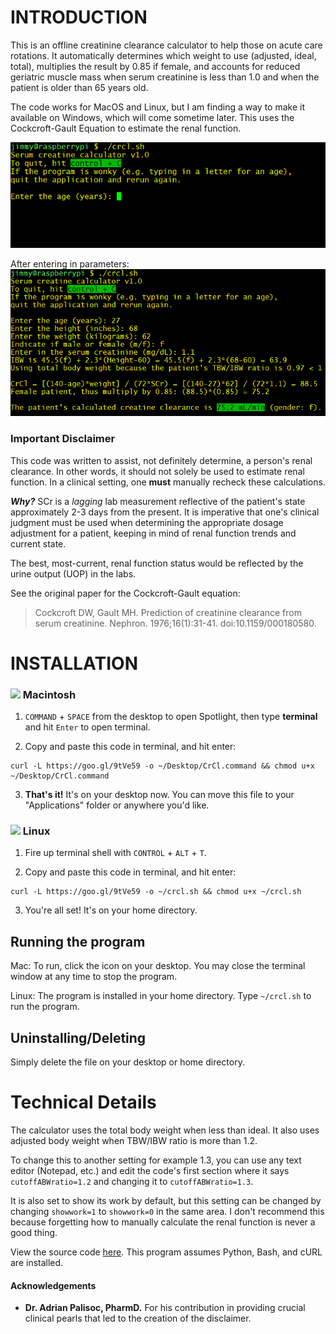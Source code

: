 # INTRODUCTION
This is an offline creatinine clearance calculator to help those on acute care rotations. 
It automatically determines which weight to use (adjusted, ideal, total), multiplies the result
by 0.85 if female, and accounts for reduced geriatric muscle mass when serum creatinine is less than
1.0 and when the patient is older than 65 years old.

The code works for MacOS and Linux, but I am finding a way to make it available on Windows, which will come sometime later. This uses the Cockcroft-Gault Equation to estimate the renal function.

![(Program when ran](img/run.png)

After entering in parameters:
![After entering in parameters](img/result.PNG)

### Important Disclaimer
This code was written to assist, not definitely determine, a person's renal clearance. In other words, it should not solely be used to estimate renal function. In a clinical setting, one **must** manually recheck these calculations.

**_Why?_** SCr is a *lagging* lab measurement reflective of the patient's state approximately 2-3 days from the present. It is imperative that one's clinical judgment must be used when determining the appropriate dosage adjustment for a patient, keeping in mind of renal function trends and current state.

The best, most-current, renal function status would be reflected by the urine output (UOP) in the labs.

See the original paper for the Cockcroft-Gault equation:
> Cockcroft DW, Gault MH. Prediction of creatinine clearance from serum creatinine. Nephron. 1976;16(1):31-41.
> doi:10.1159/000180580.


# INSTALLATION
### <img src="http://icons.iconarchive.com/icons/icons8/windows-8/256/Systems-Mac-Os-icon.png" width="20">   Macintosh
1. `COMMAND` + `SPACE` from the desktop to open Spotlight, then type **terminal** and hit `Enter` to open terminal.

2. Copy and paste this code in terminal, and hit enter:
```
curl -L https://goo.gl/9tVe59 -o ~/Desktop/CrCl.command && chmod u+x ~/Desktop/CrCl.command
```

3. **That's it!** It's on your desktop now. You can move this file to your "Applications" folder or anywhere you'd like.

### <img src="https://cdn4.iconfinder.com/data/icons/proglyphs-free/512/Linux_-_Tux-128.png" width="20">   Linux
1. Fire up terminal shell with `CONTROL` + `ALT` + `T`.

2. Copy and paste this code in terminal, and hit enter:
```
curl -L https://goo.gl/9tVe59 -o ~/crcl.sh && chmod u+x ~/crcl.sh
```

3. You're all set! It's on your home directory.

## Running the program
Mac: To run, click the icon on your desktop. You may close the terminal window at any time to stop the program.

Linux: The program is installed in your home directory. Type `~/crcl.sh` to run the program.

## Uninstalling/Deleting
Simply delete the file on your desktop or home directory.


# Technical Details
The calculator uses the total body weight when less than ideal. It also uses adjusted body weight when TBW/IBW ratio is more than 1.2.

To change this to another setting for example 1.3, you can use any text editor (Notepad, etc.) and edit the code's first section where it says `cutoffABWratio=1.2`
and changing it to `cutoffABWratio=1.3`.
 
 
It is also set to show its work by default, but this setting can be changed by changing `showwork=1` to `showwork=0` in the same area. I don't recommend this because forgetting how to manually calculate the renal function is never a good thing.

View the source code [here](https://github.com/jimeelicious/creatineCalculator/blob/master/crcl.sh). This program assumes Python, Bash, and cURL are installed.

#### Acknowledgements
- **Dr. Adrian Palisoc, PharmD.**
For his contribution in providing crucial clinical pearls that led to the creation of the disclaimer.

